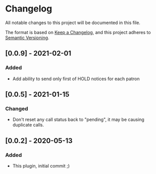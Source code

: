 # Changelog
All notable changes to this project will be documented in this file.

The format is based on [Keep a Changelog](https://keepachangelog.com/en/1.0.0/),
and this project adheres to [Semantic Versioning](https://semver.org/spec/v2.0.0.html).

## [0.0.9] - 2021-02-01
### Added
- Add ability to send only first of HOLD notices for each patron

## [0.0.5] - 2021-01-15
### Changed
- Don't reset any call status back to "pending", it may be causing duplicate calls.

## [0.0.2] - 2020-05-13
### Added
- This plugin, initial commit ;)
